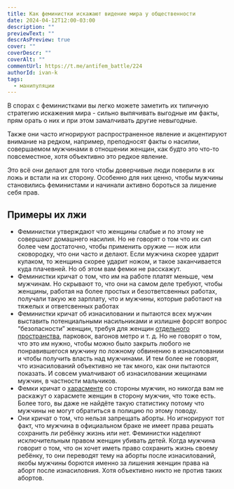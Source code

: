 ```yaml
---
title: Как феминистки искажают видение мира у общественности
date: 2024-04-12T12:00-03:00
description: ""
previewText: ""
descrAsPreview: true
cover: ""
coverDescr: ""
coverAlt: ""
commentUrl: https://t.me/antifem_battle/224
authorId: ivan-k
tags:
  - манипуляции
---
```

В спорах с феминистками вы легко можете заметить их типичную стратегию искажения мира - сильно выпячивать выгодные им факты, прям орать о них и при этом замалчивать другие невыгодные.

Также они часто игнорируют распространенное явление и акцентируют внимание на редком, например, преподносят факты о насилии, совершаемом мужчинами в отношении женщин, как будто это что-то повсеместное, хотя объективно это редкое явление.

Это всё они делают для того чтобы доверчивые люди поверили в их ложь и встали на их сторону. Особенно для них ценно, чтобы мужчины становились феминистами и начинали активно бороться за лишение себя прав.

## Примеры их лжи

- Феминистки утверждают что женщины слабые и по этому не совершают домашнего насилия. Но не говорят о том что их сил более чем достаточно, чтобы применить оружие — нож или сковородку, что они часто и делают. Если мужчина скорее ударит кулаком, то женщина скорее ударит ножом, и такое заканчивается куда плачевней. Но об этом вам фемки не расскажут.
- Феминистки кричат о том, что им на работе платят меньше, чем мужчинам. Но скрывают то, что они на самом деле требуют, чтобы женщины, работая на более простых и безответсвенных работах, получали такую же зарплату, что и мужчины, которые работают на тяжелых и ответсвенных работах
- Феминистки кричат об изнасиловании и пытаются всех мужчин выставить потенциальными насильниками и излишне форсят вопрос “безопасности” женщин, требуя для женщин [отдельного пространства](https://t.me/antifem_battle/204), парковок, вагонов метро и т. д. Но не говорят о том, что это им нужно, чтобы можно было закрыть любого не понравившегося мужчину по ложному обвинению в изнасиловании и чтобы получить власть над мужчинами. И тем более не говорят, что изнасилований объективно не так много, как они пытаются показать. И совсем умалчивают об изнасиловании жещинами мужчин, в частности мальчиков.
- Фемки кричат о [харасменте](https://t.me/antifem_battle/220) со стороны мужчин, но никогда вам не раскажут о харасмете женщин в сторону мужчин, что тоже есть. Более того, вы даже не найдёте такую статистику потому что мужчины не могут обратиться в полицию по этому поводу.
- Они кричат о том, что нельзя запрещать аборты. Но игнорируют тот факт, что мужчина в официальном браке не имеет права решать сохранить ли ребёнку жизнь или нет. Феминистки наделяют исключительным правом женщин убивать детей. Когда мужчина говорит о том, что он хочет иметь право сохранить жизнь своему ребёнку, то они переводят тему на аборты после изнасилований, якобы мужчины борются именно за лишения женщин права на аборт после изнасиловния. Хотя объективно никто не против таких абортов.
